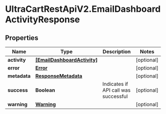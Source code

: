 # UltraCartRestApiV2.EmailDashboardActivityResponse

## Properties

Name | Type | Description | Notes
------------ | ------------- | ------------- | -------------
**activity** | [**[EmailDashboardActivity]**](EmailDashboardActivity.md) |  | [optional] 
**error** | [**Error**](Error.md) |  | [optional] 
**metadata** | [**ResponseMetadata**](ResponseMetadata.md) |  | [optional] 
**success** | **Boolean** | Indicates if API call was successful | [optional] 
**warning** | [**Warning**](Warning.md) |  | [optional] 


